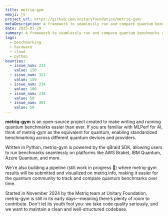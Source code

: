 ```yaml
---
title: metriq-gym
emoji: 🏋️‍♀️
project_url: https://github.com/unitaryfoundation/metriq-gym/
metaDescription: A framework to seamlessly run and compare quantum benchmarks across different devices and providers.
date: 2025-03-29
summary: A framework to seamlessly run and compare quantum benchmarks across different devices and providers.
tags:
  - benchmarking
  - hardware
  - cloud
  - python
bounties:
  - issue_num: 233
    value: 150
  - issue_num: 322
    value: 150
  - issue_num: 234
    value: 100
  - issue_num: 238
    value: 50
  - issue_num: 301
    value: 50
---
```


**metriq-gym** is an open-source project created to make writing and running quantum benchmarks easier than ever. If you are familiar with MLPerf for AI, think of metriq-gym as the equivalent for quantum, enabling standardized benchmarking across different quantum devices and providers.

Written in Python, metriq-gym is powered by the qBraid SDK, allowing users to run benchmarks seamlessly on platforms like AWS Braket, IBM Quantum, Azure Quantum, and more.

We're also building a pipeline (still work in progress 🚧) where metriq-gym results will be submitted and visualized on metriq.info, making it easier for the quantum community to track and compare quantum benchmarks over time.

Started in November 2024 by the Metriq team at Unitary Foundation, metriq-gym is still in its early days—meaning there’s plenty of room to contribute. Don't let its youth fool you: we take code quality seriously, and we want to maintain a clean and well-structured codebase.
